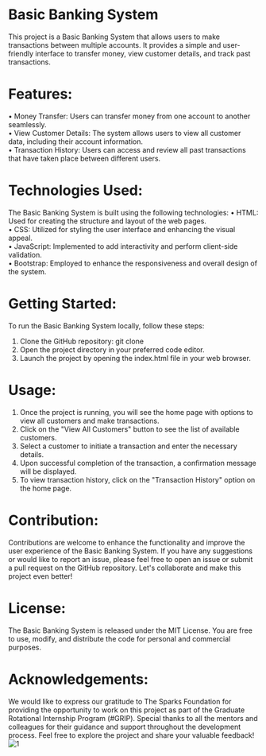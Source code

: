 # Basic Banking System
This project is a Basic Banking System that allows users to make transactions between multiple accounts. It provides a simple and user-friendly interface to transfer money, view customer details, and track past transactions.
# Features:
•	Money Transfer: Users can transfer money from one account to another seamlessly. <br>
•	View Customer Details: The system allows users to view all customer data, including their account information. <br>
•	Transaction History: Users can access and review all past transactions that have taken place between different users.
# Technologies Used:
The Basic Banking System is built using the following technologies:
•	HTML: Used for creating the structure and layout of the web pages. <br>
•	CSS: Utilized for styling the user interface and enhancing the visual appeal. <br>
•	JavaScript: Implemented to add interactivity and perform client-side validation. <br>
•	Bootstrap: Employed to enhance the responsiveness and overall design of the system.
# Getting Started:
To run the Basic Banking System locally, follow these steps:
1.	Clone the GitHub repository: git clone <repository-url> <br>
2.	Open the project directory in your preferred code editor. <br>
3.	Launch the project by opening the index.html file in your web browser.
# Usage:
1.	Once the project is running, you will see the home page with options to view all customers and make transactions. <br>
2.	Click on the "View All Customers" button to see the list of available customers. <br>
3.	Select a customer to initiate a transaction and enter the necessary details. <br>
4.	Upon successful completion of the transaction, a confirmation message will be displayed. <br>
5.	To view transaction history, click on the "Transaction History" option on the home page.
# Contribution:
Contributions are welcome to enhance the functionality and improve the user experience of the Basic Banking System. If you have any suggestions or would like to report an issue, please feel free to open an issue or submit a pull request on the GitHub repository.
Let's collaborate and make this project even better!
# License:
The Basic Banking System is released under the MIT License. You are free to use, modify, and distribute the code for personal and commercial purposes.
# Acknowledgements:
We would like to express our gratitude to The Sparks Foundation for providing the opportunity to work on this project as part of the Graduate Rotational Internship Program (#GRIP). Special thanks to all the mentors and colleagues for their guidance and support throughout the development process.
Feel free to explore the project and share your valuable feedback!
![1](https://github.com/lil-Ribhav-Bhatt1012/Basic-Banking-System/assets/77582313/9bfc2f1b-a6a9-4ffa-a5f6-4ec58da699aa)
